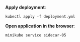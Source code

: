 **Apply deployment**:

```shell
kubectl apply -f deployment.yml
```

**Open application in the browser**:

```shell
minikube service sidecar-05
```